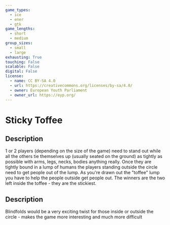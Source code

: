 ```yaml
---
game_types:
  - ice
  - ener
  - gtk
game_lengths:
  - short
  - medium
group_sizes:
  - small
  - large
exhausting: True
touching: False
scalable: False
digital: False
license:
  - name: CC BY-SA 4.0
  - url: https://creativecommons.org/licenses/by-sa/4.0/
  - owner: European Youth Parliament
  - owner_url: https://eyp.org/
---
```

# Sticky Toffee

## Description
1 or 2 players (depending on the size of the game) need to stand out while all the others tie themselves up (usually seated on the ground) as tightly as possible with arms, legs, necks, bodies anything really. Once they are tightly bound in a lump of humans the players standing outside the circle need to get people out of the lump. As you're drawn out the "toffee" lump you have to help the people outside get people out. The winners are the two left inside the toffee - they are the stickiest.

## Description
Blindfolds would be a very exciting twist for those inside or outside the circle - makes the game more interesting and much more difficult

